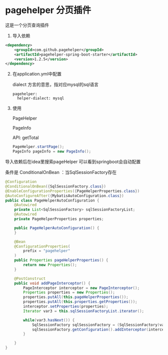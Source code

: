 # pagehelper 分页插件

这是一个分页查询插件



1. 导入依赖

```xml
<dependency>
    <groupId>com.github.pagehelper</groupId>
    <artifactId>pagehelper-spring-boot-starter</artifactId>
    <version>1.2.5</version>
</dependency>
```

2. 在application.yml中配置

   dialect 方言的意思，指对应mysql的sql语言

   ```properties
   pagehelper:
     helper-dialect: mysql
   ```

3. 使用

   PageHelper

   PageInfo

   API: getTotal

   ```java
   PageHelper.startPage();
   PageInfo pageInfo = new PageInfo();
   ```

   



导入依赖后在idea里搜索pageHelper 可以看到springboot会自动配置

条件是 ConditionalOnBean ：当SqlSessionFactory存在

```java
@Configuration
@ConditionalOnBean({SqlSessionFactory.class})
@EnableConfigurationProperties({PageHelperProperties.class})
@AutoConfigureAfter({MybatisAutoConfiguration.class})
public class PageHelperAutoConfiguration {
    @Autowired
    private List<SqlSessionFactory> sqlSessionFactoryList;
    @Autowired
    private PageHelperProperties properties;

    public PageHelperAutoConfiguration() {
    }

    @Bean
    @ConfigurationProperties(
        prefix = "pagehelper"
    )
    public Properties pageHelperProperties() {
        return new Properties();
    }

    @PostConstruct
    public void addPageInterceptor() {
        PageInterceptor interceptor = new PageInterceptor();
        Properties properties = new Properties();
        properties.putAll(this.pageHelperProperties());
        properties.putAll(this.properties.getProperties());
        interceptor.setProperties(properties);
        Iterator var3 = this.sqlSessionFactoryList.iterator();

        while(var3.hasNext()) {
            SqlSessionFactory sqlSessionFactory = (SqlSessionFactory)var3.next();
            sqlSessionFactory.getConfiguration().addInterceptor(interceptor);
        }

    }
}
```







